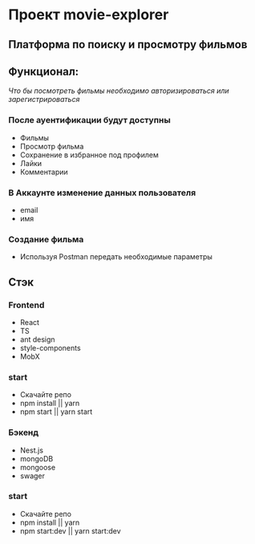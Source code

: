 # Проект movie-explorer

## Платформа по поиску и просмотру фильмов

## Функционал:
 *Что бы посмотреть фильмы необходимо авторизироваться или зарегистрироваться*
 
### После ауентификации будут доступны
- Фильмы
- Просмотр фильма
- Сохранение в избранное под профилем
- Лайки
- Комментарии

### В Аккаунте изменение данных пользователя
 - email
 - имя

### Создание фильма
- Используя Postman передать необходимые параметры
 
## Стэк
### Frontend
- React
- TS
- ant design
- style-components
- MobX

### start
- Скачайте репо
- npm install || yarn
- npm start || yarn start

### Бэкенд
 - Nest.js
 - mongoDB
 - mongoose
 - swager

### start
- Скачайте репо
- npm install || yarn
- npm start:dev || yarn start:dev

